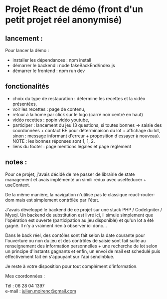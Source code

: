 # Projet React de démo (front d'un petit projet réel anonymisé)

## lancement :

Pour lancer la démo :

- installer les dépendances : npm install
- démarrer le backend : node fakeBackEnd/index.js
- démarrer le frontend : npm run dev

## fonctionalités

- choix du type de restauration : détermine les recettes et la vidéo présentées,
- voir les recettes : page de contenu,
- retour à la home par click sur le logo (carré noir centré en haut)
- vidéo recettes : popin vidéo youtube,
- participer : lancement du jeu (3 questions, si toutes bonnes -> saisie des coordonnées + contact BE pour déterminaison du lot + affichage du lot, sinon : message informant d'erreur + proposition d'essayer à nouveau). NOTE : les bonnes réponses sont 1, 1, 2.
- liens du footer : page mentions légales et page règlement

## notes :

Pour ce projet, j'avais décidé de me passer de librairie de state management et avais implémenté un simili redux avec useReducer + useContext.

De la même manière, la navigation n'utilise pas le classique react-router-dom mais est simplement contrôlée par l'état.

J'avais développé le backend de ce projet sur une stack PHP / CodeIgniter / Mysql. Un backend de substitution est livré ici, il simule simplement que l'opération est ouverte (participation au jeu disponible) et qu'un lot a été gagné. Il n'y a vraiment rien à observer ici donc...

Dans le back réel, des contôles sont fait selon la date courante pour l'ouverture ou non du jeu et des contrôles de saisie sont fait suite au renseignement des information personnelles + une recherche de lot selon un principe d'instants gagnants et enfin, un envoi de mail est schedulé puis effectivement fait en s'appuyant sur l'api sendinblue.

Je reste à votre disposition pour tout complément d'information.

Mes coordonnées :

Tél : 06 28 04 1397  
e-mail : julien.moirenc@gmail.com

